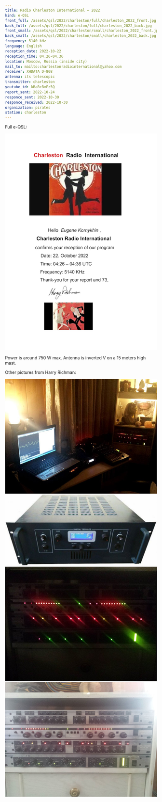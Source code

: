 ```yaml
---
title: Radio Charleston International — 2022
kind: e-QSL
front_full: /assets/qsl/2022/charleston/full/charleston_2022_front.jpg
back_full: /assets/qsl/2022/charleston/full/charleston_2022_back.jpg
front_small: /assets/qsl/2022/charleston/small/charleston_2022_front.jpg
back_small: /assets/qsl/2022/charleston/small/charleston_2022_back.jpg
frequency: 5140 kHz
language: English
reception_date: 2022-10-22
reception_time: 04.26-04.36
location: Moscow, Russia (inside city)
mail_to: mailto:charlestonradiointernational@yahoo.com
receiver: XHDATA D-808
antenna: its telescopic
transmitter: charleston
youtube_id: kBaRcBvFz5Q
report_sent: 2022-10-24
responce_sent: 2022-10-30
responce_received: 2022-10-30
organization: pirates
station: charleston
---
```


Full e-QSL:

<a href="/assets/qsl/2022/charleston/full/charleston_2022_original.jpg">
<img src="/assets/qsl/2022/charleston/small/charleston_2022_original.jpg"/>
</a>

Power is around 750 W max. Antenna is inverted V on a 15 meters high mast.

Other pictures from Harry Richman:

<img src="/assets/qsl/2022/charleston/full/53336679_631229320650036_6318924403212025856_n.jpg"/>

<img src="/assets/qsl/2022/charleston/full/62449087_888019188209483_7225084939853627392_n.jpg"/>

<img src="/assets/qsl/2022/charleston/full/70023158_672936603189175_3767101620454686720_n.jpg"/>

<img src="/assets/qsl/2022/charleston/full/85256771_619687858819618_9192148367642198016_n.jpg"/>
